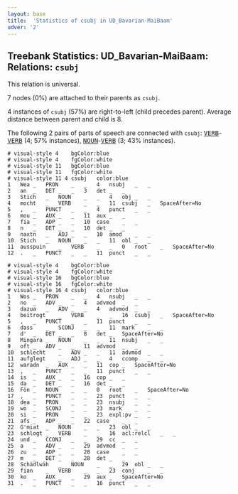 ```yaml
---
layout: base
title:  'Statistics of csubj in UD_Bavarian-MaiBaam'
udver: '2'
---
```


## Treebank Statistics: UD_Bavarian-MaiBaam: Relations: `csubj`

This relation is universal.

7 nodes (0%) are attached to their parents as `csubj`.

4 instances of `csubj` (57%) are right-to-left (child precedes parent).
Average distance between parent and child is 8.

The following 2 pairs of parts of speech are connected with `csubj`: <tt><a href="bar_maibaam-pos-VERB.html">VERB</a></tt>-<tt><a href="bar_maibaam-pos-VERB.html">VERB</a></tt> (4; 57% instances), <tt><a href="bar_maibaam-pos-NOUN.html">NOUN</a></tt>-<tt><a href="bar_maibaam-pos-VERB.html">VERB</a></tt> (3; 43% instances).


~~~ conllu
# visual-style 4	bgColor:blue
# visual-style 4	fgColor:white
# visual-style 11	bgColor:blue
# visual-style 11	fgColor:white
# visual-style 11 4 csubj	color:blue
1	Wea	_	PRON	_	_	4	nsubj	_	_
2	an	_	DET	_	_	3	det	_	_
3	Stich	_	NOUN	_	_	4	obj	_	_
4	mocht	_	VERB	_	_	11	csubj	_	SpaceAfter=No
5	,	_	PUNCT	_	_	4	punct	_	_
6	mou	_	AUX	_	_	11	aux	_	_
7	fia	_	ADP	_	_	10	case	_	_
8	n	_	DET	_	_	10	det	_	_
9	naxtn	_	ADJ	_	_	10	amod	_	_
10	Stich	_	NOUN	_	_	11	obl	_	_
11	ausspuin	_	VERB	_	_	0	root	_	SpaceAfter=No
12	.	_	PUNCT	_	_	11	punct	_	_

~~~


~~~ conllu
# visual-style 4	bgColor:blue
# visual-style 4	fgColor:white
# visual-style 16	bgColor:blue
# visual-style 16	fgColor:white
# visual-style 16 4 csubj	color:blue
1	Wos	_	PRON	_	_	4	nsubj	_	_
2	no	_	ADV	_	_	4	advmod	_	_
3	dazua	_	ADV	_	_	4	advmod	_	_
4	beitrogt	_	VERB	_	_	16	csubj	_	SpaceAfter=No
5	,	_	PUNCT	_	_	11	punct	_	_
6	dass	_	SCONJ	_	_	11	mark	_	_
7	d'	_	DET	_	_	8	det	_	SpaceAfter=No
8	Mingara	_	NOUN	_	_	11	nsubj	_	_
9	oft	_	ADV	_	_	11	advmod	_	_
10	schlecht	_	ADV	_	_	11	advmod	_	_
11	aufglegt	_	ADJ	_	_	4	ccomp	_	_
12	waradn	_	AUX	_	_	11	cop	_	SpaceAfter=No
13	,	_	PUNCT	_	_	11	punct	_	_
14	is	_	AUX	_	_	16	cop	_	_
15	da	_	DET	_	_	16	det	_	_
16	Fön	_	NOUN	_	_	0	root	_	SpaceAfter=No
17	,	_	PUNCT	_	_	23	punct	_	_
18	dea	_	PRON	_	_	23	nsubj	_	_
19	wo	_	SCONJ	_	_	23	mark	_	_
20	si	_	PRON	_	_	23	expl:pv	_	_
21	afs	_	ADP	_	_	22	case	_	_
22	G'miat	_	NOUN	_	_	23	obl	_	_
23	schlogt	_	VERB	_	_	16	acl:relcl	_	_
24	und	_	CCONJ	_	_	29	cc	_	_
25	a	_	ADV	_	_	29	advmod	_	_
26	zu	_	ADP	_	_	28	case	_	_
27	m	_	DET	_	_	28	det	_	_
28	Schädlwäh	_	NOUN	_	_	29	obl	_	_
29	fian	_	VERB	_	_	23	conj	_	_
30	ko	_	AUX	_	_	29	aux	_	SpaceAfter=No
31	.	_	PUNCT	_	_	16	punct	_	_

~~~


